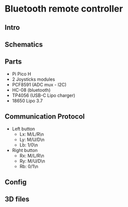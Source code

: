 # Bluetooth remote controller

## Intro

## Schematics

## Parts

- Pi Pico H
- 2 Joysticks modules
- PCF8591 (ADC mux - I2C)
- HC-08 (bluetooth)
- TP4056 (USB-C Lipo charger)
- 18650 Lipo 3.7

## Communication Protocol
- Left button
  - Lx: M/L/R\n
  - Ly: M/U/D\n
  - Lb: 1/0\n
- Right button
  - Rx: M/L/R\n
  - Ry: M/U/D\n
  - Rb: 0/1\n
  
  
## Config

## 3D files
